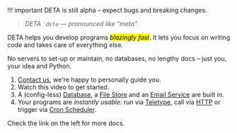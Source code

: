 !!! important
    DETA is still alpha – expect bugs and breaking changes.


> *DETA `ˈdɛtə` — pronounced like "meta".*

DETA helps you develop programs <mark>*blazingly fast*</mark>. It lets you focus on writing code and takes care of everything else. 

No servers to set-up or maintain, no databases, no lengthy docs – just you, your idea and Python.

1. [Contact us](/contact), we're happy to personally guide you.
2. Watch this video to get started.
3. A (config-less) [Database](/resources/database), a [File Store](/resources/files) and an [Email Service](/resources/email) are built in.
4. Your programs are *instantly usable*: run via [Teletype](/use/run), call via [HTTP](/use/http) or trigger via [Cron Scheduler](/use/cron).

Check the link on the left for more docs.
